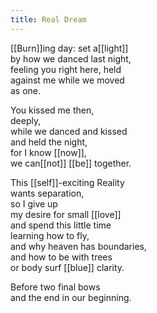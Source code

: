 ```yaml
---
title: Real Dream
---
```


[[Burn]]ing day: set a[[light]]  
by how we danced last night,  
feeling you right here, held  
against me while we moved  
as one.  
  
You kissed me then,  
deeply,  
while we danced and kissed  
and held the night,  
for I know [[now]],  
we can[[not]] [[be]] together.  
  
This [[self]]-exciting Reality  
wants separation,  
so I give up  
my desire for small [[love]]  
and spend this little time  
learning how to fly,  
and why heaven has boundaries,  
and how to be with trees  
or body surf [[blue]] clarity.  
  
Before two final bows  
and the end in our beginning.  